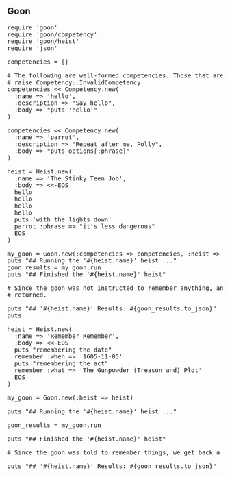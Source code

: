 ## Goon ##


<pre>
require 'goon'
require 'goon/competency'
require 'goon/heist'
require 'json'

competencies = []

# The following are well-formed competencies. Those that are not well-formed
# raise Competency::InvalidCompetency
competencies << Competency.new(
  :name => 'hello',
  :description => "Say hello",
  :body => "puts 'hello'"
)

competencies << Competency.new(
  :name => 'parrot',
  :description => "Repeat after me, Polly",
  :body => "puts options[:phrase]"
)

heist = Heist.new(
  :name => 'The Stinky Teen Job',
  :body => <<-EOS 
  hello
  hello
  hello
  hello
  puts 'with the lights down'
  parrot :phrase => "it's less dangerous"
  EOS
)

my_goon = Goon.new(:competencies => competencies, :heist => heist)
puts "## Running the '#{heist.name}' heist ..."
goon_results = my_goon.run
puts "## Finished the '#{heist.name}' heist"

# Since the goon was not instructed to remember anything, an empty hash is
# returned.

puts "## '#{heist.name}' Results: #{goon_results.to_json}"
puts

heist = Heist.new(
  :name => 'Remember Remember',
  :body => <<-EOS
  puts "remembering the date"
  remember :when => '1605-11-05'
  puts "remembering the act"
  remember :what => 'The Gunpowder (Treason and) Plot'
  EOS
)

my_goon = Goon.new(:heist => heist)

puts "## Running the '#{heist.name}' heist ..."

goon_results = my_goon.run

puts "## Finished the '#{heist.name}' heist"

# Since the goon was told to remember things, we get back a non-empty hash.

puts "## '#{heist.name}' Results: #{goon_results.to_json}"
</pre>
